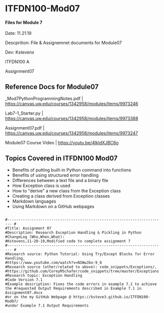 # ITFDN100-Mod07
 #### Files for Module 7

 Date: 11.21.19
 
 Descprition: File & Assignemnet documents for Module07
 
 Dev: Kstevens
 
 ITFDN100 A
 
 Assignment07
 
## Reference Docs for Module07
 
 _Mod7PythonProgrammingNotes.pdf | https://canvas.uw.edu/courses/1342958/modules/items/9973246
 
 Lab7-1_Starter.py | https://canvas.uw.edu/courses/1342958/modules/items/9973388
 
 Assignment07.pdf | https://canvas.uw.edu/courses/1342958/modules/items/9973247
 
 Module07 Course Video  | https://youtu.be/4IkIdXJBC6o
 


## Topics Covered in ITFDN100 Mod07

- Benefits of putting built-in Python command into functions
- Benefits of using structured error handling
- Differences between a text file and a binary file
- How Exception class is used
- How to "derive" a new class from the Exception class
- Creating a class derived from Exception classes
- Markdown languages
- Using Markdown on a GitHub webpages

```

#------------------------------------------------------------------------ #
#Title: Assignment 07
#Description: Research Exception Handling & Pickling in Python
#ChangeLog (Who,When,What):
#Kstevens,11-20-19,Modified code to complete assignment 7
#------------------------------------------------------------------------ #
#Research source: Python Tutorial: Using Try/Except Blocks for Error Handling,
#https://www.youtube.com/watch?v=NIWwJbo-9_8
#Research source (other/related to above): code_snippets/Exceptions/,
#https://github.com/CoreyMSchafer/code_snippets/tree/master/Exceptions
#Research topic: Exception Handling
#Code Version 7.1
#Example description: Fixes the code errors in example 7.1 to achieve the #requested Output Requirements described in Example 7.1 in Assignment07.docx
#or on the my GitHub Webpage @ https://ksteve3.github.io/ITFDN100-Mod07/ 
#under Example 7.1 Output Requirements

```
